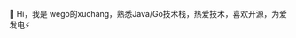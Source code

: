 
👋 Hi，我是 wego的xuchang，熟悉Java/Go技术栈，热爱技术，喜欢开源，为爱发电⚡

<!--
**wego-xuchang/wego-xuchang** is a ✨ _special_ ✨ repository because its `README.md` (this file) appears on your GitHub profile.

Here are some ideas to get you started:

- 🔭 I’m currently working on ...
- 🌱 I’m currently learning ...
- 👯 I’m looking to collaborate on ...
- 🤔 I’m looking for help with ...
- 💬 Ask me about ...
- 📫 How to reach me: ...
- 😄 Pronouns: ...
- ⚡ Fun fact: ...
-->
